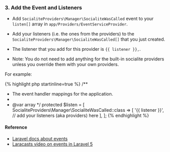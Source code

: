 ### 3. Add the Event and Listeners

* Add `SocialiteProviders\Manager\SocialiteWasCalled` event to your `listen[]` array  in `app/Providers/EventServiceProvider`.

* Add your listeners (i.e. the ones from the providers) to the `SocialiteProviders\Manager\SocialiteWasCalled[]` that you just created.

* The listener that you add for this provider is `{{ listener }},`.

* Note: You do not need to add anything for the built-in socialite providers unless you override them with your own providers.

For example:

{% highlight php startinline=true %}
/**
 * The event handler mappings for the application.
 *
 * @var array
 */
protected $listen = [
    SocialiteProviders\Manager\SocialiteWasCalled::class => [
        '{{ listener }}',
        // add your listeners (aka providers) here
    ],
];
{% endhighlight %}

#### Reference

* [Laravel docs about events](http://laravel.com/docs/5.0/events)
* [Laracasts video on events in Laravel 5](https://laracasts.com/lessons/laravel-5-events)
